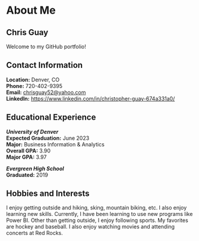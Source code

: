 # About Me
## Chris Guay

Welcome to my GitHub portfolio!

## Contact Information
**Location:** Denver, CO<br>
**Phone:** 720-402-9395<br> 
**Email:** chrisguay52@yahoo.com<br>
**LinkedIn:** https://www.linkedin.com/in/christopher-guay-674a331a0/

## Educational Experience
***University of Denver*** <br>
**Expected Graduation:** June 2023 <br>
**Major:** Business Information & Analytics<br> 
**Overall GPA:** 3.90 <br>
**Major GPA:** 3.97 <br>

***Evergreen High School***<br>
**Graduated:** 2019

## Hobbies and Interests
I enjoy getting outside and hiking, sking, mountain biking, etc. I also enjoy learning new skills. Currently, I have been learning to use new programs like Power BI. Other than getting outside, I enjoy following sports. My favorites are hockey and baseball. I also enjoy watching movies and attending concerts at Red Rocks. 
